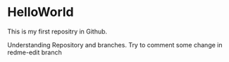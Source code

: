 # HelloWorld
This is my first repositry in Github.

Understanding Repository and branches.
Try to comment some change in redme-edit branch
